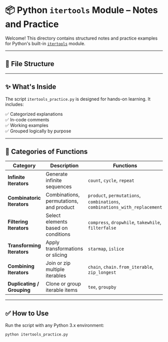 # 📦 Python `itertools` Module – Notes and Practice

Welcome! This directory contains structured notes and practice examples for Python's built-in [`itertools`](https://docs.python.org/3/library/itertools.html) module.

---

## 📁 File Structure


---

## ✨ What's Inside

The script `itertools_practice.py` is designed for hands-on learning. It includes:

✅ Categorized explanations  
✅ In-code comments  
✅ Working examples  
✅ Grouped logically by purpose  

---

## 🧠 Categories of Functions

| Category                    | Description                            | Functions |
|----------------------------|----------------------------------------|-----------|
| **Infinite Iterators**     | Generate infinite sequences            | `count`, `cycle`, `repeat` |
| **Combinatoric Iterators** | Combinations, permutations, and product| `product`, `permutations`, `combinations`, `combinations_with_replacement` |
| **Filtering Iterators**    | Select elements based on conditions    | `compress`, `dropwhile`, `takewhile`, `filterfalse` |
| **Transforming Iterators** | Apply transformations or slicing       | `starmap`, `islice` |
| **Combining Iterators**    | Join or zip multiple iterables         | `chain`, `chain.from_iterable`, `zip_longest` |
| **Duplicating / Grouping** | Clone or group iterable items          | `tee`, `groupby` |

---

## ✅ How to Use

Run the script with any Python 3.x environment:

```bash
python itertools_practice.py
